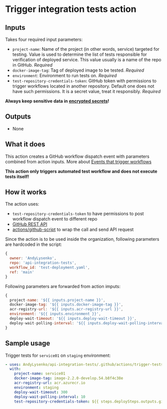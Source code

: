 # Trigger integration tests action

## Inputs

Takes four required input parameters:

- `project-name`: Name of the project (in other words, service) targeted for testing. Value is used to determine the list of tests responsible for verification of deployed service. This value usually is a name of the repo in GitHub. *Required*
- `docker-image-tag`: Tag of deployed image to be tested. *Required*
- `environment`: Environment to run tests on. *Required*
- `test-repository-credentials-token`: GitHub token with permissions to trigger workflows located in another repository. Default one does not have such permissions. It is a secret value, treat it responsibly. *Required*

**Always keep sensitive data in [encrypted secrets](https://docs.github.com/en/actions/security-guides/encrypted-secrets)!**

## Outputs

- None

## What it does

This action creates a GitHub workflow dispatch event with parameters combined from action inputs. More about [Events that trigger workflows](https://docs.github.com/en/actions/using-workflows/events-that-trigger-workflows)

**This action only triggers automated test workflow and does not execute tests itself!**

## How it works

The action uses:

- `test-repository-credentials-token` to have permissions to post workflow dispatch event to different repo
- [GitHub REST API](https://docs.github.com/en/rest?apiVersion=2022-11-28)
- [actions/github-script](https://github.com/actions/github-script) to wrap the call and send API request

Since the action is to be used inside the organization, following parameters are hardcoded in the script:

```javascript
{
  owner: 'AndyLysenko',
  repo: 'api-integration-tests',
  workflow_id: 'test-deployment.yaml',
  ref: 'main'
}
```

Following parameters are forwarded from action imputs:

```javascript
{
  project-name: '${{ inputs.project-name }}',
  docker-image-tag: '${{ inputs.docker-image-tag }}',
  acr-registry-url: '${{ inputs.acr-registry-url }}',
  environment: '${{ inputs.environment }}',
  deploy-wait-timeout: '${{ inputs.deploy-wait-timeout }}',
  deploy-wait-polling-interval: '${{ inputs.deploy-wait-polling-interval }}'
}
```

## Sample usage

Trigger tests for `service01` on `staging` environment:

```yaml
- uses: AndyLysenko/api-integration-tests/.github/actions/trigger-tests-after-deployment@main
  with:
    project-name: service01
    docker-image-tag: image-2.2.0-develop.54.b8f4c38e
    acr-registry-url: acr.azurecr.io
    environment: staging
    deploy-wait-timeout: 300
    deploy-wait-polling-interval: 10
    test-repository-credentials-token: ${{ steps.deploySteps.outputs.github-app-installation-access-token }}
```

